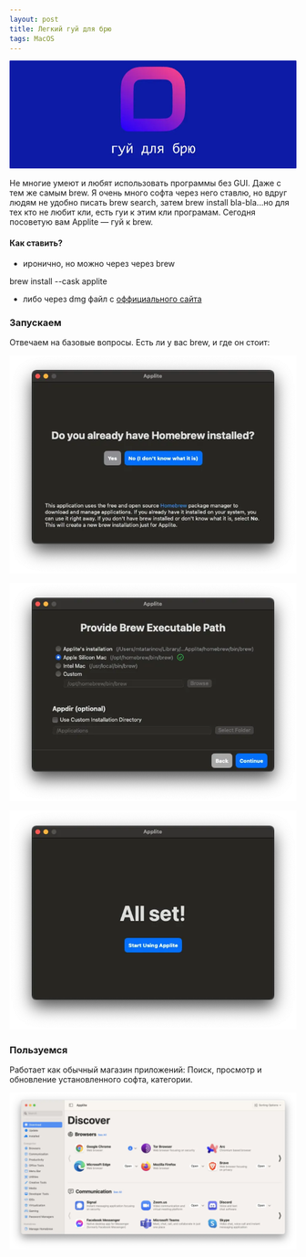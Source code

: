 ```yaml
---
layout: post
title: Легкий гуй для брю
tags: MacOS
---
```

![](https://raw.githubusercontent.com/tatarinovms/tatarinovms.github.io/master/images/posts/applite/logo.webp)

Не многие умеют и любят использовать программы без GUI. Даже с тем же самым brew. Я очень много софта через него ставлю, но вдруг людям не удобно писать brew search, затем brew install bla-bla...но для тех кто не любит кли, есть гуи к этим кли програмам. 
Сегодня посоветую вам Applite — гуй к brew.

#### Как ставить? 

- иронично, но можно через через brew

brew install --cask applite 

- либо через dmg файл с [оффициального сайта](https://aerolite.dev/applite/index.html)

### Запускаем 

Отвечаем на базовые вопросы. Есть ли у вас brew, и где он стоит:

![](https://raw.githubusercontent.com/tatarinovms/tatarinovms.github.io/master/images/posts/applite/1.webp)

![](https://raw.githubusercontent.com/tatarinovms/tatarinovms.github.io/master/images/posts/applite/2.webp)

![](https://raw.githubusercontent.com/tatarinovms/tatarinovms.github.io/master/images/posts/applite/3.webp)

### Пользуемся

Работает как обычный магазин приложений: Поиск, просмотр и обновление установленного софта, категории. 

![](https://raw.githubusercontent.com/tatarinovms/tatarinovms.github.io/master/images/posts/applite/app.webp)
